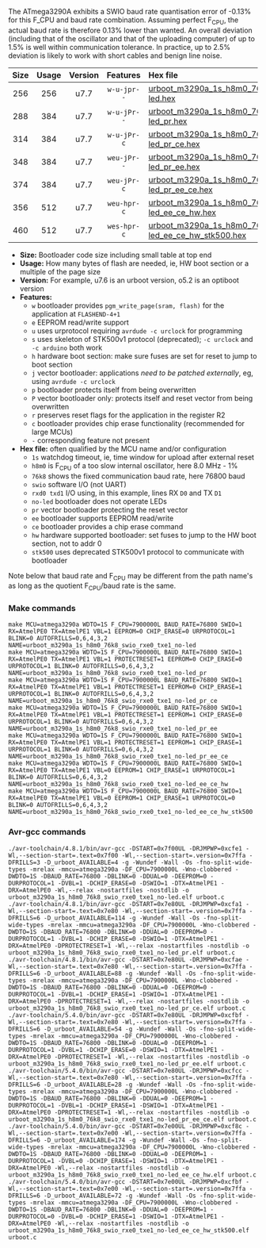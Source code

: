 The ATmega3290A exhibits a SWIO baud rate quantisation error of -0.13% for this F_CPU and baud rate combination. Assuming perfect F<sub>CPU</sub>, the actual baud rate is therefore 0.13% lower than wanted. An overall deviation (including that of the oscillator and that of the uploading computer) of up to 1.5% is well within communication tolerance. In practice, up to 2.5% deviation is likely to work with short cables and benign line noise.

|Size|Usage|Version|Features|Hex file|
|:-:|:-:|:-:|:-:|:--|
|256|256|u7.7|`w-u-jpr--`|[urboot_m3290a_1s_h8m0_76k8_swio_rxe0_txe1_no-led.hex](https://raw.githubusercontent.com/stefanrueger/urboot.hex/main/mcus/atmega3290a/watchdog_1_s/internal_oscillator_h-1.25%25/%2B8m000000_hz/%2B%2B76k8_baud/uart0_rxe0_txe1/no-led/urboot_m3290a_1s_h8m0_76k8_swio_rxe0_txe1_no-led.hex)|
|288|384|u7.7|`w-u-jPr--`|[urboot_m3290a_1s_h8m0_76k8_swio_rxe0_txe1_no-led_pr.hex](https://raw.githubusercontent.com/stefanrueger/urboot.hex/main/mcus/atmega3290a/watchdog_1_s/internal_oscillator_h-1.25%25/%2B8m000000_hz/%2B%2B76k8_baud/uart0_rxe0_txe1/no-led/urboot_m3290a_1s_h8m0_76k8_swio_rxe0_txe1_no-led_pr.hex)|
|314|384|u7.7|`w-u-jPr-c`|[urboot_m3290a_1s_h8m0_76k8_swio_rxe0_txe1_no-led_pr_ce.hex](https://raw.githubusercontent.com/stefanrueger/urboot.hex/main/mcus/atmega3290a/watchdog_1_s/internal_oscillator_h-1.25%25/%2B8m000000_hz/%2B%2B76k8_baud/uart0_rxe0_txe1/no-led/urboot_m3290a_1s_h8m0_76k8_swio_rxe0_txe1_no-led_pr_ce.hex)|
|348|384|u7.7|`weu-jPr--`|[urboot_m3290a_1s_h8m0_76k8_swio_rxe0_txe1_no-led_pr_ee.hex](https://raw.githubusercontent.com/stefanrueger/urboot.hex/main/mcus/atmega3290a/watchdog_1_s/internal_oscillator_h-1.25%25/%2B8m000000_hz/%2B%2B76k8_baud/uart0_rxe0_txe1/no-led/urboot_m3290a_1s_h8m0_76k8_swio_rxe0_txe1_no-led_pr_ee.hex)|
|374|384|u7.7|`weu-jPr-c`|[urboot_m3290a_1s_h8m0_76k8_swio_rxe0_txe1_no-led_pr_ee_ce.hex](https://raw.githubusercontent.com/stefanrueger/urboot.hex/main/mcus/atmega3290a/watchdog_1_s/internal_oscillator_h-1.25%25/%2B8m000000_hz/%2B%2B76k8_baud/uart0_rxe0_txe1/no-led/urboot_m3290a_1s_h8m0_76k8_swio_rxe0_txe1_no-led_pr_ee_ce.hex)|
|356|512|u7.7|`weu-hpr-c`|[urboot_m3290a_1s_h8m0_76k8_swio_rxe0_txe1_no-led_ee_ce_hw.hex](https://raw.githubusercontent.com/stefanrueger/urboot.hex/main/mcus/atmega3290a/watchdog_1_s/internal_oscillator_h-1.25%25/%2B8m000000_hz/%2B%2B76k8_baud/uart0_rxe0_txe1/no-led/urboot_m3290a_1s_h8m0_76k8_swio_rxe0_txe1_no-led_ee_ce_hw.hex)|
|460|512|u7.7|`wes-hpr-c`|[urboot_m3290a_1s_h8m0_76k8_swio_rxe0_txe1_no-led_ee_ce_hw_stk500.hex](https://raw.githubusercontent.com/stefanrueger/urboot.hex/main/mcus/atmega3290a/watchdog_1_s/internal_oscillator_h-1.25%25/%2B8m000000_hz/%2B%2B76k8_baud/uart0_rxe0_txe1/no-led/urboot_m3290a_1s_h8m0_76k8_swio_rxe0_txe1_no-led_ee_ce_hw_stk500.hex)|

- **Size:** Bootloader code size including small table at top end
- **Usage:** How many bytes of flash are needed, ie, HW boot section or a multiple of the page size
- **Version:** For example, u7.6 is an urboot version, o5.2 is an optiboot version
- **Features:**
  + `w` bootloader provides `pgm_write_page(sram, flash)` for the application at `FLASHEND-4+1`
  + `e` EEPROM read/write support
  + `u` uses urprotocol requiring `avrdude -c urclock` for programming
  + `s` uses skeleton of STK500v1 protocol (deprecated); `-c urclock` and `-c arduino` both work
  + `h` hardware boot section: make sure fuses are set for reset to jump to boot section
  + `j` vector bootloader: applications *need to be patched externally*, eg, using `avrdude -c urclock`
  + `p` bootloader protects itself from being overwritten
  + `P` vector bootloader only: protects itself and reset vector from being overwritten
  + `r` preserves reset flags for the application in the register R2
  + `c` bootloader provides chip erase functionality (recommended for large MCUs)
  + `-` corresponding feature not present
- **Hex file:** often qualified by the MCU name and/or configuration
  + `1s` watchdog timeout, ie, time window for upload after external reset
  + `h8m0` is F<sub>CPU</sub> of a too slow internal oscillator, here 8.0 MHz - 1%
  + `76k8` shows the fixed communication baud rate, here 76800 baud
  + `swio` software I/O (not UART)
  + `rxd0 txd1` I/O using, in this example, lines RX `D0` and TX `D1`
  + `no-led` bootloader does not operate LEDs
  + `pr` vector bootloader protecting the reset vector
  + `ee` bootloader supports EEPROM read/write
  + `ce` bootloader provides a chip erase command
  + `hw` hardware supported bootloader: set fuses to jump to the HW boot section, not to addr 0
  + `stk500` uses deprecated STK500v1 protocol to communicate with bootloader


Note below that baud rate and F<sub>CPU</sub> may be different from the path name's as long as the quotient F<sub>CPU</sub>/baud rate is the same.

### Make commands
```
make MCU=atmega3290a WDTO=1S F_CPU=7900000L BAUD_RATE=76800 SWIO=1 RX=AtmelPE0 TX=AtmelPE1 VBL=1 EEPROM=0 CHIP_ERASE=0 URPROTOCOL=1 BLINK=0 AUTOFRILLS=0,6,4,3,2 NAME=urboot_m3290a_1s_h8m0_76k8_swio_rxe0_txe1_no-led
make MCU=atmega3290a WDTO=1S F_CPU=7900000L BAUD_RATE=76800 SWIO=1 RX=AtmelPE0 TX=AtmelPE1 VBL=1 PROTECTRESET=1 EEPROM=0 CHIP_ERASE=0 URPROTOCOL=1 BLINK=0 AUTOFRILLS=0,6,4,3,2 NAME=urboot_m3290a_1s_h8m0_76k8_swio_rxe0_txe1_no-led_pr
make MCU=atmega3290a WDTO=1S F_CPU=7900000L BAUD_RATE=76800 SWIO=1 RX=AtmelPE0 TX=AtmelPE1 VBL=1 PROTECTRESET=1 EEPROM=0 CHIP_ERASE=1 URPROTOCOL=1 BLINK=0 AUTOFRILLS=0,6,4,3,2 NAME=urboot_m3290a_1s_h8m0_76k8_swio_rxe0_txe1_no-led_pr_ce
make MCU=atmega3290a WDTO=1S F_CPU=7900000L BAUD_RATE=76800 SWIO=1 RX=AtmelPE0 TX=AtmelPE1 VBL=1 PROTECTRESET=1 EEPROM=1 CHIP_ERASE=0 URPROTOCOL=1 BLINK=0 AUTOFRILLS=0,6,4,3,2 NAME=urboot_m3290a_1s_h8m0_76k8_swio_rxe0_txe1_no-led_pr_ee
make MCU=atmega3290a WDTO=1S F_CPU=7900000L BAUD_RATE=76800 SWIO=1 RX=AtmelPE0 TX=AtmelPE1 VBL=1 PROTECTRESET=1 EEPROM=1 CHIP_ERASE=1 URPROTOCOL=1 BLINK=0 AUTOFRILLS=0,6,4,3,2 NAME=urboot_m3290a_1s_h8m0_76k8_swio_rxe0_txe1_no-led_pr_ee_ce
make MCU=atmega3290a WDTO=1S F_CPU=7900000L BAUD_RATE=76800 SWIO=1 RX=AtmelPE0 TX=AtmelPE1 VBL=0 EEPROM=1 CHIP_ERASE=1 URPROTOCOL=1 BLINK=0 AUTOFRILLS=0,6,4,3,2 NAME=urboot_m3290a_1s_h8m0_76k8_swio_rxe0_txe1_no-led_ee_ce_hw
make MCU=atmega3290a WDTO=1S F_CPU=7900000L BAUD_RATE=76800 SWIO=1 RX=AtmelPE0 TX=AtmelPE1 VBL=0 EEPROM=1 CHIP_ERASE=1 URPROTOCOL=0 BLINK=0 AUTOFRILLS=0,6,4,3,2 NAME=urboot_m3290a_1s_h8m0_76k8_swio_rxe0_txe1_no-led_ee_ce_hw_stk500
```

### Avr-gcc commands
```
./avr-toolchain/4.8.1/bin/avr-gcc -DSTART=0x7f00UL -DRJMPWP=0xcfe1 -Wl,--section-start=.text=0x7f00 -Wl,--section-start=.version=0x7ffa -DFRILLS=3 -D_urboot_AVAILABLE=4 -g -Wundef -Wall -Os -fno-split-wide-types -mrelax -mmcu=atmega3290a -DF_CPU=7900000L -Wno-clobbered -DWDTO=1S -DBAUD_RATE=76800 -DBLINK=0 -DDUAL=0 -DEEPROM=0 -DURPROTOCOL=1 -DVBL=1 -DCHIP_ERASE=0 -DSWIO=1 -DTX=AtmelPE1 -DRX=AtmelPE0 -Wl,--relax -nostartfiles -nostdlib -o urboot_m3290a_1s_h8m0_76k8_swio_rxe0_txe1_no-led.elf urboot.c
./avr-toolchain/4.8.1/bin/avr-gcc -DSTART=0x7e80UL -DRJMPWP=0xcfa1 -Wl,--section-start=.text=0x7e80 -Wl,--section-start=.version=0x7ffa -DFRILLS=6 -D_urboot_AVAILABLE=114 -g -Wundef -Wall -Os -fno-split-wide-types -mrelax -mmcu=atmega3290a -DF_CPU=7900000L -Wno-clobbered -DWDTO=1S -DBAUD_RATE=76800 -DBLINK=0 -DDUAL=0 -DEEPROM=0 -DURPROTOCOL=1 -DVBL=1 -DCHIP_ERASE=0 -DSWIO=1 -DTX=AtmelPE1 -DRX=AtmelPE0 -DPROTECTRESET=1 -Wl,--relax -nostartfiles -nostdlib -o urboot_m3290a_1s_h8m0_76k8_swio_rxe0_txe1_no-led_pr.elf urboot.c
./avr-toolchain/4.8.1/bin/avr-gcc -DSTART=0x7e80UL -DRJMPWP=0xcfae -Wl,--section-start=.text=0x7e80 -Wl,--section-start=.version=0x7ffa -DFRILLS=6 -D_urboot_AVAILABLE=88 -g -Wundef -Wall -Os -fno-split-wide-types -mrelax -mmcu=atmega3290a -DF_CPU=7900000L -Wno-clobbered -DWDTO=1S -DBAUD_RATE=76800 -DBLINK=0 -DDUAL=0 -DEEPROM=0 -DURPROTOCOL=1 -DVBL=1 -DCHIP_ERASE=1 -DSWIO=1 -DTX=AtmelPE1 -DRX=AtmelPE0 -DPROTECTRESET=1 -Wl,--relax -nostartfiles -nostdlib -o urboot_m3290a_1s_h8m0_76k8_swio_rxe0_txe1_no-led_pr_ce.elf urboot.c
./avr-toolchain/5.4.0/bin/avr-gcc -DSTART=0x7e80UL -DRJMPWP=0xcfbf -Wl,--section-start=.text=0x7e80 -Wl,--section-start=.version=0x7ffa -DFRILLS=6 -D_urboot_AVAILABLE=54 -g -Wundef -Wall -Os -fno-split-wide-types -mrelax -mmcu=atmega3290a -DF_CPU=7900000L -Wno-clobbered -DWDTO=1S -DBAUD_RATE=76800 -DBLINK=0 -DDUAL=0 -DEEPROM=1 -DURPROTOCOL=1 -DVBL=1 -DCHIP_ERASE=0 -DSWIO=1 -DTX=AtmelPE1 -DRX=AtmelPE0 -DPROTECTRESET=1 -Wl,--relax -nostartfiles -nostdlib -o urboot_m3290a_1s_h8m0_76k8_swio_rxe0_txe1_no-led_pr_ee.elf urboot.c
./avr-toolchain/5.4.0/bin/avr-gcc -DSTART=0x7e80UL -DRJMPWP=0xcfcc -Wl,--section-start=.text=0x7e80 -Wl,--section-start=.version=0x7ffa -DFRILLS=6 -D_urboot_AVAILABLE=28 -g -Wundef -Wall -Os -fno-split-wide-types -mrelax -mmcu=atmega3290a -DF_CPU=7900000L -Wno-clobbered -DWDTO=1S -DBAUD_RATE=76800 -DBLINK=0 -DDUAL=0 -DEEPROM=1 -DURPROTOCOL=1 -DVBL=1 -DCHIP_ERASE=1 -DSWIO=1 -DTX=AtmelPE1 -DRX=AtmelPE0 -DPROTECTRESET=1 -Wl,--relax -nostartfiles -nostdlib -o urboot_m3290a_1s_h8m0_76k8_swio_rxe0_txe1_no-led_pr_ee_ce.elf urboot.c
./avr-toolchain/5.4.0/bin/avr-gcc -DSTART=0x7e00UL -DRJMPWP=0xcf8c -Wl,--section-start=.text=0x7e00 -Wl,--section-start=.version=0x7ffa -DFRILLS=6 -D_urboot_AVAILABLE=174 -g -Wundef -Wall -Os -fno-split-wide-types -mrelax -mmcu=atmega3290a -DF_CPU=7900000L -Wno-clobbered -DWDTO=1S -DBAUD_RATE=76800 -DBLINK=0 -DDUAL=0 -DEEPROM=1 -DURPROTOCOL=1 -DVBL=0 -DCHIP_ERASE=1 -DSWIO=1 -DTX=AtmelPE1 -DRX=AtmelPE0 -Wl,--relax -nostartfiles -nostdlib -o urboot_m3290a_1s_h8m0_76k8_swio_rxe0_txe1_no-led_ee_ce_hw.elf urboot.c
./avr-toolchain/5.4.0/bin/avr-gcc -DSTART=0x7e00UL -DRJMPWP=0xcfbf -Wl,--section-start=.text=0x7e00 -Wl,--section-start=.version=0x7ffa -DFRILLS=6 -D_urboot_AVAILABLE=72 -g -Wundef -Wall -Os -fno-split-wide-types -mrelax -mmcu=atmega3290a -DF_CPU=7900000L -Wno-clobbered -DWDTO=1S -DBAUD_RATE=76800 -DBLINK=0 -DDUAL=0 -DEEPROM=1 -DURPROTOCOL=0 -DVBL=0 -DCHIP_ERASE=1 -DSWIO=1 -DTX=AtmelPE1 -DRX=AtmelPE0 -Wl,--relax -nostartfiles -nostdlib -o urboot_m3290a_1s_h8m0_76k8_swio_rxe0_txe1_no-led_ee_ce_hw_stk500.elf urboot.c
```

